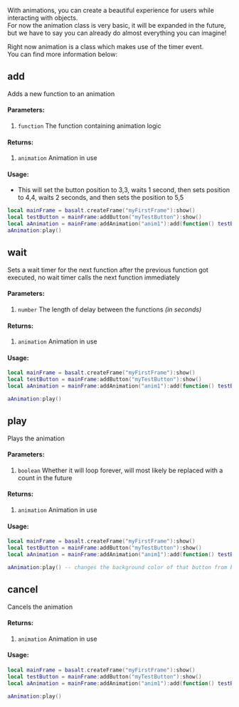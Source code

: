 With animations, you can create a beautiful experience for users while interacting with objects.<br>
For now the animation class is very basic, it will be expanded in the future, but we have to say you can already do almost everything you can imagine!

Right now animation is a class which makes use of the timer event.<br>
You can find more information below:

## add
Adds a new function to an animation
#### Parameters:
1. `function` The function containing animation logic

#### Returns:
1. `animation` Animation in use


#### Usage:
* This will set the button position to 3,3, waits 1 second, then sets position to 4,4, waits 2 seconds, and then sets the position to 5,5
````lua
local mainFrame = basalt.createFrame("myFirstFrame"):show()
local testButton = mainFrame:addButton("myTestButton"):show()
local aAnimation = mainFrame:addAnimation("anim1"):add(function() testButton:setPosition(3,3) end):wait(1):add(function() testButton:setPosition(1,1,"r") end):wait(2):add(function() testButton:setPosition(1,1,"r") end)
aAnimation:play()
````

## wait
Sets a wait timer for the next function after the previous function got executed, no wait timer calls the next function immediately
#### Parameters: 
1. `number` The length of delay between the functions _(in seconds)_

#### Returns: 
1. `animation` Animation in use

#### Usage:
````lua
local mainFrame = basalt.createFrame("myFirstFrame"):show()
local testButton = mainFrame:addButton("myTestButton"):show()
local aAnimation = mainFrame:addAnimation("anim1"):add(function() testButton:setPosition(3,3) end):wait(1):add(function() testButton:setPosition(1,1,"r") end):wait(2):add(function() testButton:setPosition(1,1,"r") end)

aAnimation:play()
````

## play
Plays the animation
#### Parameters: 
1. `boolean` Whether it will loop forever, will most likely be replaced with a count in the future

#### Returns: 
1. `animation` Animation in use

#### Usage:
````lua
local mainFrame = basalt.createFrame("myFirstFrame"):show()
local testButton = mainFrame:addButton("myTestButton"):show()
local aAnimation = mainFrame:addAnimation("anim1"):add(function() testButton:setBackground(colors.black) end):wait(1):add(function() testButton:setBackground(colors.gray) end):wait(1):add(function() testButton:setBackground(colors.lightGray) end)

aAnimation:play() -- changes the background color of that button from black to gray and then to lightGray 
````

## cancel
Cancels the animation

#### Returns: 
1. `animation` Animation in use

#### Usage:

````lua
local mainFrame = basalt.createFrame("myFirstFrame"):show()
local testButton = mainFrame:addButton("myTestButton"):show()
local aAnimation = mainFrame:addAnimation("anim1"):add(function() testButton:setBackground(colors.black) end):wait(1):add(function() aAnimation:cancel() end):wait(1):add(function() testButton:setBackground(colors.lightGray) end)

aAnimation:play()
````